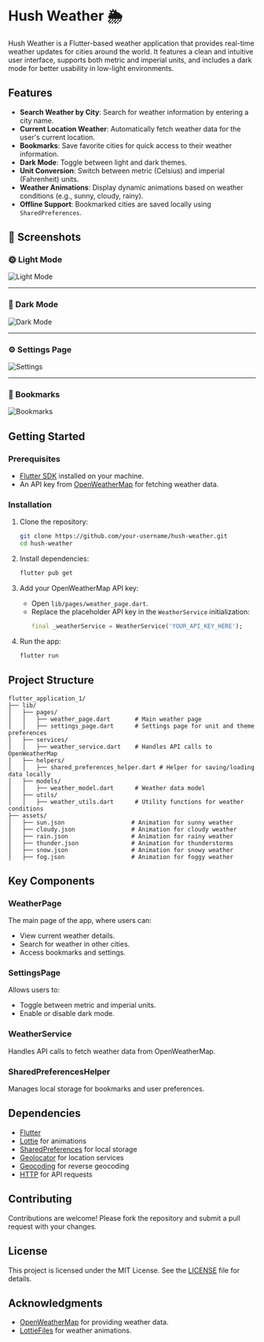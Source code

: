 # Hush Weather 🌦️

Hush Weather is a Flutter-based weather application that provides real-time weather updates for cities around the world. It features a clean and intuitive user interface, supports both metric and imperial units, and includes a dark mode for better usability in low-light environments.

## Features

- **Search Weather by City**: Search for weather information by entering a city name.
- **Current Location Weather**: Automatically fetch weather data for the user's current location.
- **Bookmarks**: Save favorite cities for quick access to their weather information.
- **Dark Mode**: Toggle between light and dark themes.
- **Unit Conversion**: Switch between metric (Celsius) and imperial (Fahrenheit) units.
- **Weather Animations**: Display dynamic animations based on weather conditions (e.g., sunny, cloudy, rainy).
- **Offline Support**: Bookmarked cities are saved locally using `SharedPreferences`.

## 📸 Screenshots

### 🌞 Light Mode
![Light Mode](./screenshots/lightmodeMain.png)

---

### 🌙 Dark Mode
![Dark Mode](./screenshots/darkmodeMain.png)

---

### ⚙️ Settings Page
![Settings](./screenshots/settingsPage.png)

---

### 🔖 Bookmarks
![Bookmarks](./screenshots/bookmarks.png)


## Getting Started

### Prerequisites

- [Flutter SDK](https://flutter.dev/docs/get-started/install) installed on your machine.
- An API key from [OpenWeatherMap](https://openweathermap.org/api) for fetching weather data.

### Installation

1. Clone the repository:
   ```bash
   git clone https://github.com/your-username/hush-weather.git
   cd hush-weather
   ```

2. Install dependencies:
   ```bash
   flutter pub get
   ```

3. Add your OpenWeatherMap API key:
   - Open `lib/pages/weather_page.dart`.
   - Replace the placeholder API key in the `WeatherService` initialization:
     ```dart
     final _weatherService = WeatherService('YOUR_API_KEY_HERE');
     ```

4. Run the app:
   ```bash
   flutter run
   ```

## Project Structure

```
flutter_application_1/
├── lib/
│   ├── pages/
│   │   ├── weather_page.dart       # Main weather page
│   │   ├── settings_page.dart      # Settings page for unit and theme preferences
│   ├── services/
│   │   ├── weather_service.dart    # Handles API calls to OpenWeatherMap
│   ├── helpers/
│   │   ├── shared_preferences_helper.dart # Helper for saving/loading data locally
│   ├── models/
│   │   ├── weather_model.dart      # Weather data model
│   ├── utils/
│   │   ├── weather_utils.dart      # Utility functions for weather conditions
├── assets/
│   ├── sun.json                   # Animation for sunny weather
│   ├── cloudy.json                # Animation for cloudy weather
│   ├── rain.json                  # Animation for rainy weather
│   ├── thunder.json               # Animation for thunderstorms
│   ├── snow.json                  # Animation for snowy weather
│   ├── fog.json                   # Animation for foggy weather
```

## Key Components

### WeatherPage
The main page of the app, where users can:
- View current weather details.
- Search for weather in other cities.
- Access bookmarks and settings.

### SettingsPage
Allows users to:
- Toggle between metric and imperial units.
- Enable or disable dark mode.

### WeatherService
Handles API calls to fetch weather data from OpenWeatherMap.

### SharedPreferencesHelper
Manages local storage for bookmarks and user preferences.

## Dependencies

- [Flutter](https://flutter.dev/)
- [Lottie](https://pub.dev/packages/lottie) for animations
- [SharedPreferences](https://pub.dev/packages/shared_preferences) for local storage
- [Geolocator](https://pub.dev/packages/geolocator) for location services
- [Geocoding](https://pub.dev/packages/geocoding) for reverse geocoding
- [HTTP](https://pub.dev/packages/http) for API requests

## Contributing

Contributions are welcome! Please fork the repository and submit a pull request with your changes.

## License

This project is licensed under the MIT License. See the [LICENSE](LICENSE) file for details.

## Acknowledgments

- [OpenWeatherMap](https://openweathermap.org/) for providing weather data.
- [LottieFiles](https://lottiefiles.com/) for weather animations.
